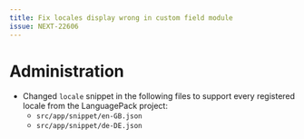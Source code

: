 ```yaml
---
title: Fix locales display wrong in custom field module
issue: NEXT-22606
---
```

# Administration
* Changed `locale` snippet in the following files to support every registered locale from the LanguagePack project:
    * `src/app/snippet/en-GB.json`
    * `src/app/snippet/de-DE.json`
